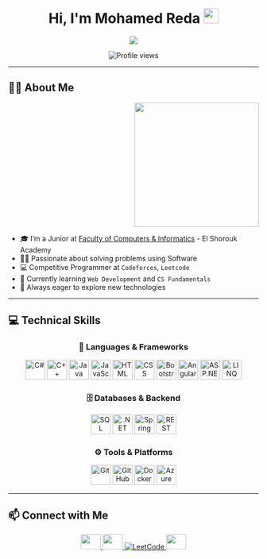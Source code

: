 <h1 align="center">Hi, I'm Mohamed Reda <img src="https://media.giphy.com/media/hvRJCLFzcasrR4ia7z/giphy.gif" width="30"></h1>

<p align="center">
  <a href="https://github.com/DenverCoder1/readme-typing-svg">
    <img src="https://readme-typing-svg.herokuapp.com?font=Time+New+Roman&color=%23C8BE25&size=25&center=true&vCenter=true&width=600&height=100&lines=Software+Engineer;Backend+Developer;CS+Student;Competitive+Programmer;Always+Learning+New+Things">
  </a>
</p>

<p align="center">
  <img src="https://komarev.com/ghpvc/?username=m7mdraafat&label=Profile%20views&color=0047AB&style=plastic" alt="Profile views"/>
</p>

---

## 🧑‍💻 About Me

<p align="right">
  <img src="https://github.com/7oSkaaa/7oSkaaa/blob/main/Images/Right_Side.gif?raw=true" width="250"/>
</p>

- 🎓 I’m a Junior at [Faculty of Computers & Informatics](https://sha.edu.eg/) - El Shorouk Academy  
- 👨‍💻 Passionate about solving problems using Software  
- 💻 Competitive Programmer at `Codeforces`, `Leetcode`  
- 🌱 Currently learning `Web Development` and `CS Fundamentals`  
- 🚀 Always eager to explore new technologies  

---

## 💻 Technical Skills

<div align="center">

### 🧠 Languages & Frameworks
<p>
  <img src="https://cdn.jsdelivr.net/gh/devicons/devicon/icons/csharp/csharp-original.svg" width="40" title="C#"/>
  <img src="https://cdn.jsdelivr.net/gh/devicons/devicon/icons/cplusplus/cplusplus-original.svg" width="40" title="C++"/>
  <img src="https://cdn.jsdelivr.net/gh/devicons/devicon/icons/java/java-original.svg" width="40" title="Java"/>
  <img src="https://cdn.jsdelivr.net/gh/devicons/devicon/icons/javascript/javascript-original.svg" width="40" title="JavaScript"/>
  <img src="https://cdn.jsdelivr.net/gh/devicons/devicon/icons/html5/html5-original.svg" width="40" title="HTML"/>
  <img src="https://cdn.jsdelivr.net/gh/devicons/devicon/icons/css3/css3-original.svg" width="40" title="CSS"/>
  <img src="https://cdn.jsdelivr.net/gh/devicons/devicon/icons/bootstrap/bootstrap-plain.svg" width="40" title="Bootstrap"/>
  <img src="https://cdn.jsdelivr.net/gh/devicons/devicon/icons/angularjs/angularjs-original.svg" width="40" title="Angular"/>
  <img src="https://upload.wikimedia.org/wikipedia/commons/5/5f/ASP.NET_logo_and_wordmark.svg" width="40" title="ASP.NET MVC"/>
  <img src="https://upload.wikimedia.org/wikipedia/commons/4/4f/Icon_dotnet.svg" width="40" title="LINQ"/>
</p>

### 🗄️ Databases & Backend
<p>
  <img src="https://cdn.jsdelivr.net/gh/devicons/devicon/icons/microsoftsqlserver/microsoftsqlserver-plain.svg" width="40" title="SQL Server"/>
  <img src="https://cdn.jsdelivr.net/gh/devicons/devicon/icons/dot-net/dot-net-original.svg" width="40" title=".NET Core"/>
  <img src="https://www.vectorlogo.zone/logos/springio/springio-icon.svg" width="40" title="Spring"/>
  <img src="https://www.vectorlogo.zone/logos/json/json-icon.svg" width="40" title="REST API"/>
</p>

### ⚙️ Tools & Platforms
<p>
  <img src="https://cdn.jsdelivr.net/gh/devicons/devicon/icons/git/git-original.svg" width="40" title="Git"/>
  <img src="https://cdn.jsdelivr.net/gh/devicons/devicon/icons/github/github-original.svg" width="40" title="GitHub"/>
  <img src="https://cdn.jsdelivr.net/gh/devicons/devicon/icons/docker/docker-original.svg" width="40" title="Docker"/>
  <img src="https://cdn.jsdelivr.net/gh/devicons/devicon/icons/azure/azure-original.svg" width="40" title="Azure"/>
</p>

</div>

---

## 📫 Connect with Me

<p align="center">
  <a href="https://www.linkedin.com/in/mohamed-reda-801b2a297/" target="_blank">
    <img src="https://raw.githubusercontent.com/rahuldkjain/github-profile-readme-generator/master/src/images/icons/Social/linked-in-alt.svg" height="30" width="40" />
  </a>
  <a href="https://codeforces.com/profile/mohamedredaodah89" target="_blank">
    <img src="https://raw.githubusercontent.com/rahuldkjain/github-profile-readme-generator/master/src/images/icons/Social/codeforces.svg" height="30" width="40" />
  </a>
  <a href="https://leetcode.com/MohamedReda3456/" target="_blank">
    <img src="https://img.icons8.com/external-tal-revivo-shadow-tal-revivo/40/000000/external-level-up-your-coding-skills-and-quickly-land-a-job-logo-shadow-tal-revivo.png" alt="LeetCode"/>
  </a>
  <a href="mailto:mohamedreda.engineer0@gmail.com" target="_blank">
    <img src="https://img.icons8.com/fluency/48/gmail.png" height="30" width="40"/>
  </a>
</p>

